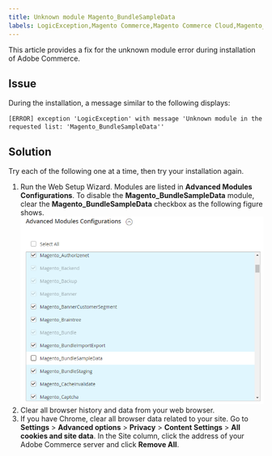 ```yaml
---
title: Unknown module Magento_BundleSampleData
labels: LogicException,Magento Commerce,Magento Commerce Cloud,Magento_BundleSampleData,error,how to,module,unknown,Adobe Commerce,on-premises,cloud infrastructure
---
```


This article provides a fix for the unknown module error during installation of Adobe Commerce.

<h2 id="details">Issue</h2>

During the installation, a message similar to the following displays:

```text
[ERROR] exception 'LogicException' with message 'Unknown module in the requested list: 'Magento_BundleSampleData''
```

<h2 id="solution">Solution</h2>

Try each of the following one at a time, then try your installation again.

1. Run the Web Setup Wizard. Modules are listed in  **Advanced Modules Configurations**. To disable the **Magento\_BundleSampleData** module, clear the **Magento\_BundleSampleData** checkbox as the following figure shows.    ![tshoot_bundlesampledata.png](assets/tshoot_bundlesampledata.png)    
1. Clear all browser history and data from your web browser.
1. If you have Chrome, clear all browser data related to your site.  Go to **Settings** > **Advanced options** > **Privacy** > **Content Settings** > **All cookies and site data**. In the Site column, click the address of your Adobe Commerce server and click **Remove All**.    
